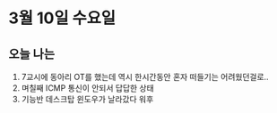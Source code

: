 # 3월 10일 수요일

## 오늘 나는

1. 7교시에 동아리 OT를 했는데 역시 한시간동안 혼자 떠들기는 어려웠던걸로..
2. 며칠째 ICMP 통신이 안되서 답답한 상태
3. 기능반 데스크탑 윈도우가 날라갔다 워후

